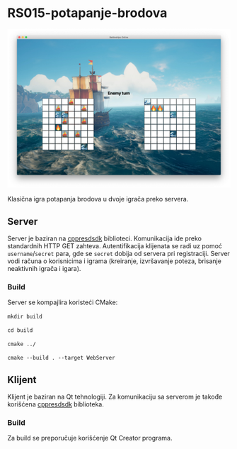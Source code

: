 # RS015-potapanje-brodova

![Battleships Online](https://raw.githubusercontent.com/MATF-RS19/RS015-potapanje-brodova/master/Screenshots/03%20game.png)

Klasična igra potapanja brodova u dvoje igrača preko servera.

## Server

Server je baziran na [cppresdsdk](https://github.com/Microsoft/cpprestsdk/) biblioteci. Komunikacija ide preko
standardnih HTTP GET zahteva. Autentifikacija klijenata se radi uz pomoć `username`/`secret` para, gde se `secret`
dobija  od servera pri registraciji. Server vodi računa o korisnicima i igrama (kreiranje, izvršavanje poteza,
brisanje neaktivnih igrača i igara).

### Build

Server se kompajlira koristeći CMake:

`mkdir build`

`cd build`

`cmake ../`

`cmake --build . --target WebServer`

## Klijent

Klijent je baziran na Qt tehnologiji. Za komunikaciju sa serverom je takođe korišćena
[cppresdsdk](https://github.com/Microsoft/cpprestsdk/) biblioteka.

### Build

Za build se preporučuje korišćenje Qt Creator programa.